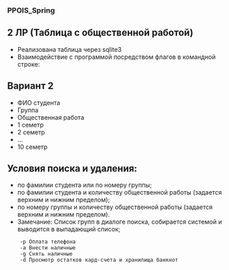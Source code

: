 ### PPOIS_Spring
## 2 ЛР (Таблица с общественной работой)
  - Реализована таблица через sqlite3
  - Взаимодействие с программой посредством флагов в командной строке:
## Вариант 2

  - ФИО студента
  - Группа
  - Общественная работа
  - 1 семетр
  - 2 семетр
  - …
  - 10 семетр
## Условия поиска и удаления:
- по фамилии студента или по номеру группы;
- по фамилии студента и количеству общественной работы (задается верхним и нижним пределом);
- по номеру группы и количеству общественной работы (задается верхним и нижним пределом).
- Замечание: Список групп в диалоге поиска, собирается системой и выводится в выпадающий список;


``` 
    -p Оплата телефона
    -a Внести наличные
    -g Снять наличные
    -d Просмотр остатков кард-счета и хранилища банкнот 
                                                       
